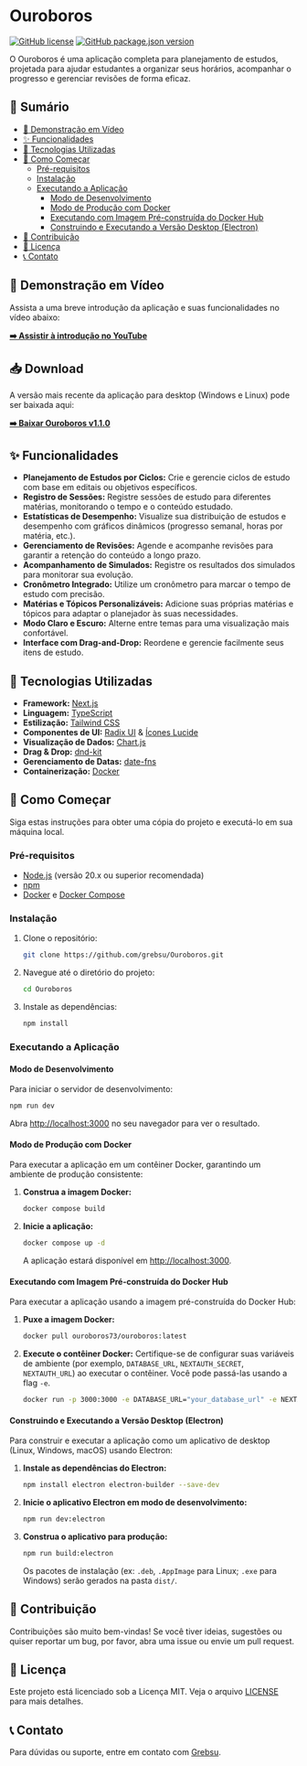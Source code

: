 # Ouroboros

[![GitHub license](https://img.shields.io/github/license/grebsu/Ouroboros.svg)](https://github.com/grebsu/Ouroboros/blob/master/LICENSE)
[![GitHub package.json version](https://img.shields.io/github/package-json/version/grebsu/Ouroboros)](https://github.com/grebsu/Ouroboros/blob/master/package.json)
<!-- Adicione mais badges aqui, ex: status de build -->

O Ouroboros é uma aplicação completa para planejamento de estudos, projetada para ajudar estudantes a organizar seus horários, acompanhar o progresso e gerenciar revisões de forma eficaz.

## 📖 Sumário
- [🎥 Demonstração em Vídeo](#-demonstração-em-vídeo)
- [✨ Funcionalidades](#-funcionalidades)
- [🚀 Tecnologias Utilizadas](#-tecnologias-utilizadas)
- [🏁 Como Começar](#-como-começar)
  - [Pré-requisitos](#pré-requisitos)
  - [Instalação](#instalação)
  - [Executando a Aplicação](#executando-a-aplicação)
    - [Modo de Desenvolvimento](#modo-de-desenvolvimento)
    - [Modo de Produção com Docker](#modo-de-produção-com-docker)
    - [Executando com Imagem Pré-construída do Docker Hub](#executando-com-imagem-pré-construída-do-docker-hub)
    - [Construindo e Executando a Versão Desktop (Electron)](#construindo-e-executando-a-versão-desktop-electron)
- [🤝 Contribuição](#-contribuição)
- [📄 Licença](#-licença)
- [📞 Contato](#-contato)

## 🎥 Demonstração em Vídeo

Assista a uma breve introdução da aplicação e suas funcionalidades no vídeo abaixo:

**[➡️ Assistir à introdução no YouTube](https://youtu.be/nKAGOVKF7A8?si=D0Oa3fFRNpJWIz3W)**

## 📥 Download

A versão mais recente da aplicação para desktop (Windows e Linux) pode ser baixada aqui:

**[➡️ Baixar Ouroboros v1.1.0](https://drive.google.com/drive/folders/11sRwz3AJHYYy7S5gK6Up_3oEkFQSHd0J?usp=sharing)**

## ✨ Funcionalidades

- **Planejamento de Estudos por Ciclos:** Crie e gerencie ciclos de estudo com base em editais ou objetivos específicos.
- **Registro de Sessões:** Registre sessões de estudo para diferentes matérias, monitorando o tempo e o conteúdo estudado.
- **Estatísticas de Desempenho:** Visualize sua distribuição de estudos e desempenho com gráficos dinâmicos (progresso semanal, horas por matéria, etc.).
- **Gerenciamento de Revisões:** Agende e acompanhe revisões para garantir a retenção do conteúdo a longo prazo.
- **Acompanhamento de Simulados:** Registre os resultados dos simulados para monitorar sua evolução.
- **Cronômetro Integrado:** Utilize um cronômetro para marcar o tempo de estudo com precisão.
- **Matérias e Tópicos Personalizáveis:** Adicione suas próprias matérias e tópicos para adaptar o planejador às suas necessidades.
- **Modo Claro e Escuro:** Alterne entre temas para uma visualização mais confortável.
- **Interface com Drag-and-Drop:** Reordene e gerencie facilmente seus itens de estudo.

## 🚀 Tecnologias Utilizadas

- **Framework:** [Next.js](https://nextjs.org/)
- **Linguagem:** [TypeScript](https://www.typescriptlang.org/)
- **Estilização:** [Tailwind CSS](https://tailwindcss.com/)
- **Componentes de UI:** [Radix UI](https://www.radix-ui.com/) & [Ícones Lucide](https://lucide.dev/)
- **Visualização de Dados:** [Chart.js](https://www.chartjs.org/)
- **Drag & Drop:** [dnd-kit](https://dndkit.com/)
- **Gerenciamento de Datas:** [date-fns](https://date-fns.org/)
- **Containerização:** [Docker](https://www.docker.com/)

## 🏁 Como Começar

Siga estas instruções para obter uma cópia do projeto e executá-lo em sua máquina local.

### Pré-requisitos

- [Node.js](https://nodejs.org/en/) (versão 20.x ou superior recomendada)
- [npm](https://www.npmjs.com/)
- [Docker](https://www.docker.com/get-started) e [Docker Compose](https://docs.docker.com/compose/install/)

### Instalação

1. Clone o repositório:
   ```bash
   git clone https://github.com/grebsu/Ouroboros.git
   ```
2. Navegue até o diretório do projeto:
   ```bash
   cd Ouroboros
   ```
3. Instale as dependências:
   ```bash
   npm install
   ```

### Executando a Aplicação

#### Modo de Desenvolvimento

Para iniciar o servidor de desenvolvimento:
```bash
npm run dev
```
Abra [http://localhost:3000](http://localhost:3000) no seu navegador para ver o resultado.

#### Modo de Produção com Docker

Para executar a aplicação em um contêiner Docker, garantindo um ambiente de produção consistente:

1.  **Construa a imagem Docker:**
    ```bash
    docker compose build
    ```

2.  **Inicie a aplicação:**
    ```bash
    docker compose up -d
    ```
    A aplicação estará disponível em [http://localhost:3000](http://localhost:3000).

#### Executando com Imagem Pré-construída do Docker Hub

Para executar a aplicação usando a imagem pré-construída do Docker Hub:

1.  **Puxe a imagem Docker:**
    ```bash
    docker pull ouroboros73/ouroboros:latest
    ```
2.  **Execute o contêiner Docker:**
    Certifique-se de configurar suas variáveis de ambiente (por exemplo, `DATABASE_URL`, `NEXTAUTH_SECRET`, `NEXTAUTH_URL`) ao executar o contêiner. Você pode passá-las usando a flag `-e`.
    ```bash
    docker run -p 3000:3000 -e DATABASE_URL="your_database_url" -e NEXTAUTH_SECRET="your_nextauth_secret" -e NEXTAUTH_URL="http://localhost:3000" ouroboros73/ouroboros:latest
    ```

#### Construindo e Executando a Versão Desktop (Electron)

Para construir e executar a aplicação como um aplicativo de desktop (Linux, Windows, macOS) usando Electron:

1.  **Instale as dependências do Electron:**
    ```bash
    npm install electron electron-builder --save-dev
    ```
2.  **Inicie o aplicativo Electron em modo de desenvolvimento:**
    ```bash
    npm run dev:electron
    ```
3.  **Construa o aplicativo para produção:**
    ```bash
    npm run build:electron
    ```
    Os pacotes de instalação (ex: `.deb`, `.AppImage` para Linux; `.exe` para Windows) serão gerados na pasta `dist/`.
## 🤝 Contribuição

Contribuições são muito bem-vindas! Se você tiver ideias, sugestões ou quiser reportar um bug, por favor, abra uma issue ou envie um pull request.

## 📄 Licença

Este projeto está licenciado sob a Licença MIT. Veja o arquivo [LICENSE](LICENSE) para mais detalhes.

## 📞 Contato

Para dúvidas ou suporte, entre em contato com [Grebsu](mailto:glebson.olvr@gmail.com).
